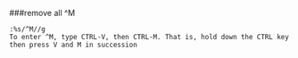 ###remove all ^M
```
:%s/^M//g
To enter ^M, type CTRL-V, then CTRL-M. That is, hold down the CTRL key then press V and M in succession
```
